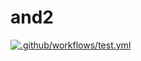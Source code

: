 # and2

[![.github/workflows/test.yml](https://github.com/bigandroidenergies/and2/actions/workflows/test.yml/badge.svg)](https://github.com/bigandroidenergies/and2/actions/workflows/test.yml)

